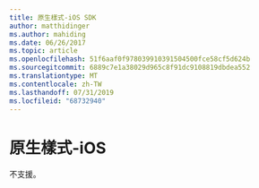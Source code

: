 ```yaml
---
title: 原生樣式-iOS SDK
author: matthidinger
ms.author: mahiding
ms.date: 06/26/2017
ms.topic: article
ms.openlocfilehash: 51f6aaf0f978039910391504500fce58cf5d624b
ms.sourcegitcommit: 6889c7e1a38029d965c8f91dc9108819dbdea552
ms.translationtype: MT
ms.contentlocale: zh-TW
ms.lasthandoff: 07/31/2019
ms.locfileid: "68732940"
---
```

# <a name="native-styling---ios"></a>原生樣式-iOS

不支援。